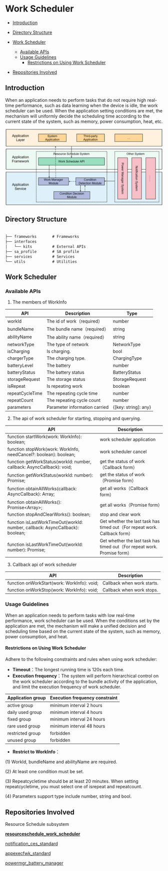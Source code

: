 # Work Scheduler

-   [Introduction](#section11660541593)
-   [Directory Structure](#section161941989596)
-   [Work Scheduler](#section1312121216216)
    -   [Available APIs](#section114564657874)
    -   [Usage Guidelines](#section129654513264)
        -   [Restrictions on Using Work Scheduler](#section1551164914237)

-   [Repositories Involved](#section1371113476307)

## Introduction<a name="section11660541593"></a>

When an application needs to perform tasks that do not require high real-time performance, such as data learning when the device is idle, the work scheduler can be used. When the application setting conditions are met, the mechanism will uniformly decide the scheduling time according to the current state of the system, such as memory, power consumption, heat, etc.

![](figures/en-us_image001.png)

## Directory Structure<a name="section161941989596"></a>

```

├── frameworks       # Frameworks
├── interfaces
│   └── kits         # External APIs
├── sa_profile       # SA profile
├── services         # Services
└── utils            # Utilities

```
## Work Scheduler<a name="section1312121216216"></a>

### Available APIs<a name="section114564657874"></a>

1. The members of WorkInfo

 API                                                          | Description | Type
  ------------------------------------------------------------ | ------------------------------------------------------------ | ------------------------------------------------------------ 
workId | The id of work（required）|number
bundleName | The bundle name（required）|string
abilityName | The ability name（required）|string
networkType | The type of network | NetworkType
isCharging | Is charging. | bool
chargerType | The charging type. | ChargingType
batteryLevel | The  battery | number
batteryStatus| The battery status |	BatteryStatus
storageRequest|The storage status|	StorageRequest
isRepeat|Is repeating work |	boolean
repeatCycleTime | The repeating cycle time|	number
repeatCount	| The repeating cycle count| number
parameters    |Parameter information carried| {[key: string]: any}


2. The api of work scheduler for starting, stopping and querying.

 API                                                          | Description                                                  
 ------------------------------------------------------------ | ------------------------------------------------------------ 
 function startWork(work: WorkInfo): boolean;                 | work scheduler application                                   
 function stopWork(work: WorkInfo, needCancel?: boolean): boolean; | work scheduler cancel                                        
 function getWorkStatus(workId: number, callback: AsyncCallback<WorkInfo>): void; | get the status of work（Callback form）                      
 function getWorkStatus(workId: number): Promise<WorkInfo>;   | get the status of work（Promise form）                       
 function obtainAllWorks(callback: AsyncCallback<void>): Array<WorkInfo>; | get all works（Callback form）                               
 function obtainAllWorks(): Promise<Array<WorkInfo>>;         | get all works（Promise form）                                
 function stopAndClearWorks(): boolean;                       | stop and clear work                                          
 function isLastWorkTimeOut(workId: number, callback: AsyncCallback<void>): boolean; | Get whether the last task has timed out（For repeat work. Callback form） 
 function isLastWorkTimeOut(workId: number): Promise<boolean>; | Get whether the last task has timed out（For repeat work. Promise form） 

3. Callback api of work scheduler

API                                                          | Description                                                  
 ------------------------------------------------------------ | ------------------------------------------------------------ 
 function onWorkStart(work: WorkInfo): void;                 | Callback when work starts.       
 function onWorkStop(work: WorkInfo): void;                 | Callback when work stops.

### Usage Guidelines<a name="section129654513264"></a>

When an application needs to perform tasks with low real-time performance, work scheduler can be used. When the conditions set by the application are met, the mechanism will make a unified decision and scheduling time based on the current state of the system, such as memory, power consumption, and heat.

#### Restrictions on Using Work Scheduler<a name="section1551164914237"></a>

Adhere to the following constraints and rules when using work scheduler:

- **Timeout**：The longest running time is 120s each time.
- **Execution frequency**：The system will perform hierarchical control on the work scheduler according to the bundle activity of the application, and limit the execution frequency of work scheduler.

Application group             |    Execution frequency constraint                            
--------------------|-------------------------
active group | minimum interval 2 hours
daily used group | minimum interval 4 hours
fixed group | minimum interval 24 hours
rare used group | minimum interval 48 hours
restricted group | forbidden
unused group | forbidden 

- **Restrict to WorkInfo**：

(1) WorkId, bundleName and abilityName are required.

(2) At least one condition must be set.

(3) Repeatcycletime should be at least 20 minutes. When setting repeatcycletime, you must select one of isrepeat and repeatcount.

(4) Parameters support type include number, string and bool.

## Repositories Involved<a name="section1371113476307"></a>

Resource Schedule subsystem

[**resourceschedule_work_scheduler**](https://gitee.com/openharmony/resourceschedule_work_scheduler)

[notification_ces_standard](https://gitee.com/openharmony/notification_ces_standard)

[appexecfwk_standard](https://gitee.com/openharmony/appexecfwk_standard)

[powermgr_battery_manager](https://gitee.com/openharmony/powermgr_battery_manager)